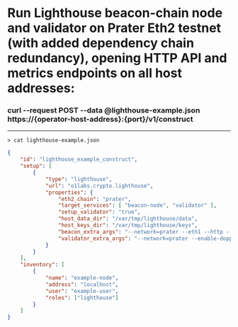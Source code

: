 # Run Lighthouse beacon-chain node and validator on Prater Eth2 testnet (with added dependency chain redundancy), opening HTTP API and metrics endpoints on all host addresses:

### curl --request POST --data @lighthouse-example.json https://{operator-host-address}:{port}/v1/construct
------------
`> cat lighthouse-example.json`
```json
{
    "id": "lighthouse_example_construct",
    "setup": [
        {
            "type": "lighthouse",
            "url": "o1labs.crypto.lighthouse",
            "properties": {
                "eth2_chain": "prater",
                "target_services": [ "beacon-node", "validator" ],
                "setup_validator": "true",
                "host_data_dir": "/var/tmp/lighthouse/data",
                "host_keys_dir": "/var/tmp/lighthouse/keys",
                "beacon_extra_args": "--network=prater --eth1 --http --http-address=0.0.0.0 --http-allow-origin=* --metrics --metrics-address=0.0.0.0 --eth1-endpoints=http://geth:8545,http://ethereum-rpc.goerli.01labs.net:8545,https://goerli.infura.io/v3/4a3a6c645dc94d1b82f8f631a878e03c",
                "validator_extra_args": "--network=prater --enable-doppelganger-protection=true --graffiti=O1 --http --http-address=0.0.0.0 --http-allow-origin=* --metrics --metrics-address=0.0.0.0 --metrics-allow-origin=* --unencrypted-http-transport --beacon-nodes=http://lighthouse-beacon:5052,http://lighthouse.prater.01labs.net:5052"
            }
        }
    ],
    "inventory": [
        {
            "name": "example-node",
            "address": "localhost",
            "user": "example-user",
            "roles": ["lighthouse"]
        }
    ]
}
```
